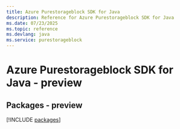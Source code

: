 ```yaml
---
title: Azure Purestorageblock SDK for Java
description: Reference for Azure Purestorageblock SDK for Java
ms.date: 07/23/2025
ms.topic: reference
ms.devlang: java
ms.service: purestorageblock
---
```

# Azure Purestorageblock SDK for Java - preview
## Packages - preview
[!INCLUDE [packages](purestorageblock-index.md)]